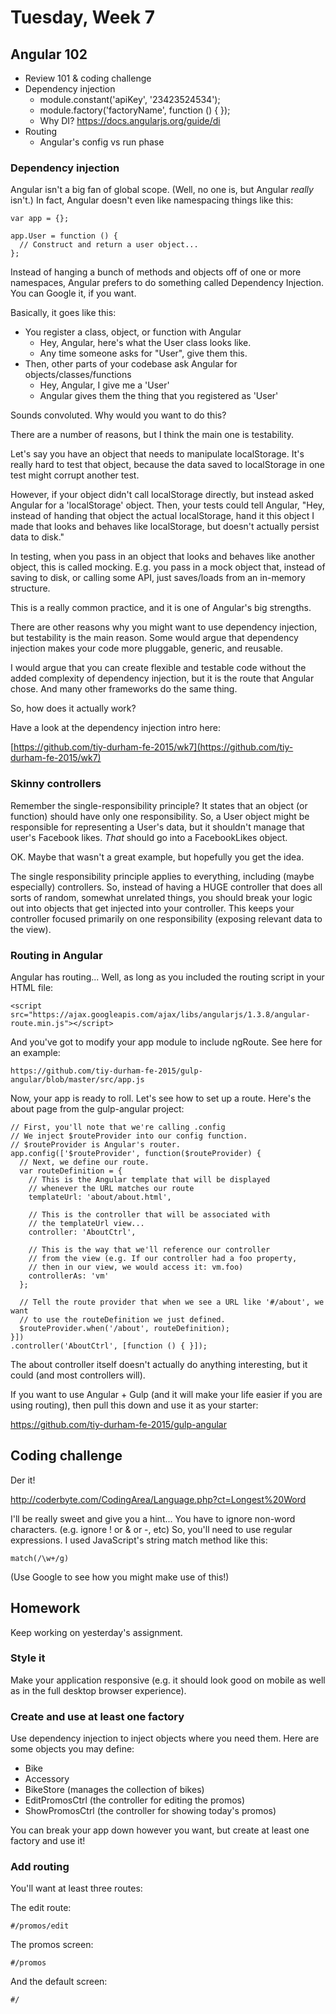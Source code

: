 # Tuesday, Week 7

## Angular 102

- Review 101 & coding challenge
- Dependency injection
  - module.constant('apiKey', '23423524534');
  - module.factory('factoryName', function () { });
  - Why DI? https://docs.angularjs.org/guide/di
- Routing
  - Angular's config vs run phase

### Dependency injection

Angular isn't a big fan of global scope. (Well, no one is, but Angular *really*
  isn't.) In fact, Angular doesn't even like namespacing things like this:

    var app = {};

    app.User = function () {
      // Construct and return a user object...
    };

Instead of hanging a bunch of methods and objects off of one or more
namespaces, Angular prefers to do something called Dependency Injection. You
can Google it, if you want.

Basically, it goes like this:

- You register a class, object, or function with Angular
  - Hey, Angular, here's what the User class looks like.
  - Any time someone asks for "User", give them this.
- Then, other parts of your codebase ask Angular for objects/classes/functions
  - Hey, Angular, I give me a 'User'
  - Angular gives them the thing that you registered as 'User'

Sounds convoluted. Why would you want to do this?

There are a number of reasons, but I think the main one is testability.

Let's say you have an object that needs to manipulate localStorage. It's
really hard to test that object, because the data saved to localStorage in
one test might corrupt another test.

However, if your object didn't call localStorage directly, but instead asked
Angular for a 'localStorage' object. Then, your tests could tell Angular, "Hey,
instead of handing that object the actual localStorage, hand it this object
I made that looks and behaves like localStorage, but doesn't actually persist
data to disk."

In testing, when you pass in an object that looks and behaves like another
object, this is called mocking. E.g. you pass in a mock object that, instead
of saving to disk, or calling some API, just saves/loads from an in-memory
structure.

This is a really common practice, and it is one of Angular's big strengths.

There are other reasons why you might want to use dependency injection, but
testability is the main reason. Some would argue that dependency injection
makes your code more pluggable, generic, and reusable.

I would argue that you can create flexible and testable code without the added
complexity of dependency injection, but it is the route that Angular chose. And
many other frameworks do the same thing.

So, how does it actually work?

Have a look at the dependency injection intro here:

[https://github.com/tiy-durham-fe-2015/wk7](https://github.com/tiy-durham-fe-2015/wk7)

### Skinny controllers

Remember the single-responsibility principle? It states that an object (or
  function) should have only one responsibility. So, a User object might
  be responsible for representing a User's data, but it shouldn't manage
  that user's Facebook likes. *That* should go into a FacebookLikes object.

OK. Maybe that wasn't a great example, but hopefully you get the idea.

The single responsibility principle applies to everything, including (maybe
  especially) controllers. So, instead of having a HUGE controller that does
  all sorts of random, somewhat unrelated things, you should break your logic
  out into objects that get injected into your controller. This keeps your
  controller focused primarily on one responsibility (exposing relevant
    data to the view).

### Routing in Angular

Angular has routing... Well, as long as you included the routing script in
your HTML file:

    <script src="https://ajax.googleapis.com/ajax/libs/angularjs/1.3.8/angular-route.min.js"></script>

And you've got to modify your app module to include ngRoute. See here for
an example:

    https://github.com/tiy-durham-fe-2015/gulp-angular/blob/master/src/app.js

Now, your app is ready to roll. Let's see how to set up a route. Here's the
about page from the gulp-angular project:

    // First, you'll note that we're calling .config
    // We inject $routeProvider into our config function.
    // $routeProvider is Angular's router.
    app.config(['$routeProvider', function($routeProvider) {
      // Next, we define our route.
      var routeDefinition = {
        // This is the Angular template that will be displayed
        // whenever the URL matches our route
        templateUrl: 'about/about.html',

        // This is the controller that will be associated with
        // the templateUrl view...
        controller: 'AboutCtrl',

        // This is the way that we'll reference our controller
        // from the view (e.g. If our controller had a foo property,
        // then in our view, we would access it: vm.foo)
        controllerAs: 'vm'
      };

      // Tell the route provider that when we see a URL like '#/about', we want
      // to use the routeDefinition we just defined.
      $routeProvider.when('/about', routeDefinition);
    }])
    .controller('AboutCtrl', [function () { }]);

The about controller itself doesn't actually do anything interesting, but it
could (and most controllers will).

If you want to use Angular + Gulp (and it will make your life easier if you
  are using routing), then pull this down and use it as your starter:

https://github.com/tiy-durham-fe-2015/gulp-angular

## Coding challenge

Der it!

http://coderbyte.com/CodingArea/Language.php?ct=Longest%20Word

I'll be really sweet and give you a hint... You have to ignore non-word
characters. (e.g. ignore ! or & or -, etc) So, you'll need to use regular
expressions. I used JavaScript's string match method like this:

    match(/\w+/g)

(Use Google to see how you might make use of this!)

## Homework

Keep working on yesterday's assignment.

### Style it

Make your application responsive (e.g. it should look good on mobile as well
  as in the full desktop browser experience).

### Create and use at least one factory

Use dependency injection to inject objects where you need them. Here are some
objects you may define:

- Bike
- Accessory
- BikeStore (manages the collection of bikes)
- EditPromosCtrl (the controller for editing the promos)
- ShowPromosCtrl (the controller for showing today's promos)

You can break your app down however you want, but create at least one factory
and use it!

### Add routing

You'll want at least three routes:

The edit route:

    #/promos/edit

The promos screen:

    #/promos

And the default screen:

    #/
